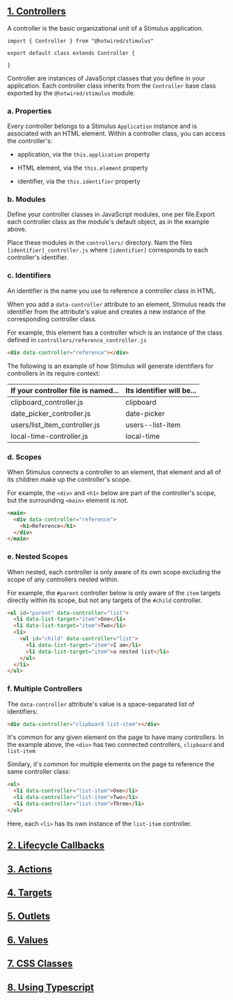 ## <u>1. Controllers</u>

A controller is the basic organizational unit of a Stimulus application.

```JS
import { Controller } from "@hotwired/stimulus"

export default class extends Controller {

}
```

Controller are instances of JavaScript classes that you define in your application. Each controller class inherits from the `Controller` base class exported by the `@hotwired/stimulus` module.

### a. Properties

Every controller belongs to a Stimulus `Application` instance and is associated with an HTML element. Within a controller class, you can access the controller's:

- application, via the `this.application` property

- HTML element, via the `this.element` property

- identifier, via the `this.identifier` property

### b. Modules

Define your controller classes in JavaScript modules, one per file.Export each controller class as the module's default object, as in the example above.

Place these modules in the `controllers/` directory. Nam the files `[identifier]_controller.js` where `[identifier]` corresponds to each controller's identifier.

### c. Identifiers

An identifier is the name you use to reference a controller class in HTML.

When you add a `data-controller` attribute to an element, Stimulus reads the identifier from the attribute's value and creates a new instance of the corresponding controller class.

For example, this element has a controller which is an instance of the class defined in `controllers/reference_controller.js`

```HTML
<div data-controller="reference"></div>
```

The following is an example of how Stimulus will generate identifiers for controllers in its require context:

| If your controller file is named... | Its identifier will be... |
| ----------------------------------- | ------------------------- |
| clipboard_controller.js             | clipboard                 |
| date_picker_controller.js           | date-picker               |
| users/list_item_controller.js       | users--list-item          |
| local-time-controller.js            | local-time                |

### d. Scopes

When Stimulus connects a controller to an element, that element and all of its children make up the controller's scope.

For example, the `<div>` and `<h1>` below are part of the controller's scope, but the surrounding `<main>` element is not.

```HTML
<main>
  <div data-controller="reference">
    <h1>Reference</h1>
  </div>
</main>
```

### e. Nested Scopes

When nested, each controller is only aware of its own scope excluding the scope of any controllers nested within.

For example, the `#parent` controller below is only aware of the `item` targets directly within its scope, but not any targets of the `#child` controller.

```HTML
<ul id="parent" data-controller="list">
  <li data-list-target="item">One</li>
  <li data-list-target="item">Two</li>
  <li>
    <ul id="child" data-controller="list">
      <li data-list-target="item">I am</li>
      <li data-list-target="item">a nested list</li>
    </ul>
  </li>
</ul>
```

### f. Multiple Controllers

The `data-controller` attribute's value is a space-separated list of identifiers:

```HTML
<div data-controller="clipboard list-item"></div>
```

It's common for any given element on the page to have many controllers. In the example above, the `<div>` has two connected controllers, `clipboard` and `list-item`

Similary, it's common for multiple elements on the page to reference the same controller class:

```HTML
<ul>
  <li data-controller="list-item">One</li>
  <li data-controller="list-item">Two</li>
  <li data-controller="list-item">Three</li>
</ul>
```

Here, each `<li>` has its own instance of the `list-item` controller.

## <u>2. Lifecycle Callbacks</u>

## <u>3. Actions</u>

## <u>4. Targets</u>

## <u>5. Outlets</u>

## <u>6. Values</u>

## <u>7. CSS Classes</u>

## <u>8. Using Typescript</u>
